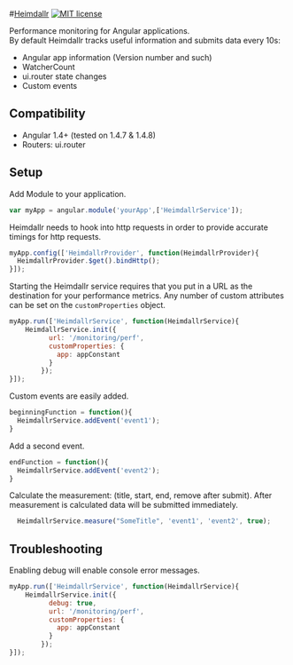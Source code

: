 #[Heimdallr](https://github.com/zackarychapple/heimdallr)
[![MIT license](http://img.shields.io/badge/license-MIT-brightgreen.svg)](http://opensource.org/licenses/MIT)

Performance monitoring for Angular applications.  
By default Heimdallr tracks useful information and submits data every 10s:
* Angular app information (Version number and such)
* WatcherCount 
* ui.router state changes
* Custom events

## Compatibility ##
* Angular 1.4+ (tested on 1.4.7 & 1.4.8)
* Routers: ui.router

## Setup ##
Add Module to your application.
```javascript
var myApp = angular.module('yourApp',['HeimdallrService']);
```

Heimdallr needs to hook into http requests in order to provide accurate timings for http requests.  
```javascript
myApp.config(['HeimdallrProvider', function(HeimdallrProvider){
  HeimdallrProvider.$get().bindHttp();
}]);
```

Starting the Heimdallr service requires that you put in a URL as the destination for your performance metrics.  Any number of custom attributes can be set on the `customProperties` object. 
```javascript
myApp.run(['HeimdallrService', function(HeimdallrService){
    HeimdallrService.init({
          url: '/monitoring/perf',
          customProperties: {
            app: appConstant
          }
        });
}]);
```

Custom events are easily added.   
```javascript
beginningFunction = function(){
  HeimdallrService.addEvent('event1');
}
```

Add a second event.
```javascript
endFunction = function(){
  HeimdallrService.addEvent('event2');
}
```

Calculate the measurement: (title, start, end, remove after submit).  After measurement is calculated data will be submitted immediately. 
```javascript
  HeimdallrService.measure("SomeTitle", 'event1', 'event2', true);
```

## Troubleshooting ##
Enabling debug will enable console error messages. 
```javascript
myApp.run(['HeimdallrService', function(HeimdallrService){
    HeimdallrService.init({
          debug: true,
          url: '/monitoring/perf',
          customProperties: {
            app: appConstant
          }
        });
}]);
```
